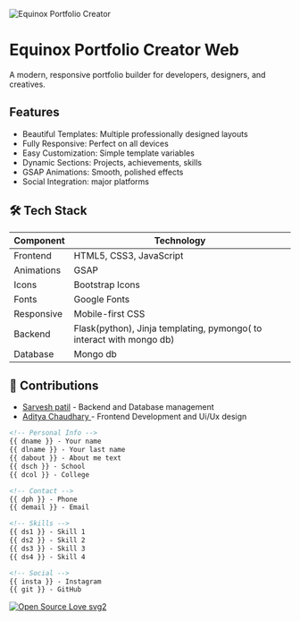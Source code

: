 ![Equinox Portfolio Creator](https://files.catbox.moe/33yica.jpg "Equinox Portfolio Creator Banner")
# Equinox Portfolio Creator Web
A modern, responsive portfolio builder for developers, designers, and creatives.

## Features

- Beautiful Templates: Multiple professionally designed layouts
- Fully Responsive: Perfect on all devices
- Easy Customization: Simple template variables
- Dynamic Sections: Projects, achievements, skills
- GSAP Animations: Smooth, polished effects
- Social Integration:  major platforms

## 🛠 Tech Stack

| Component       | Technology           |
|-----------------|----------------------|
| Frontend        | HTML5, CSS3, JavaScript |
| Animations      | GSAP                 |
| Icons           | Bootstrap Icons      |
| Fonts           | Google Fonts         |
| Responsive      | Mobile-first CSS     |
| Backend         | Flask(python), Jinja templating, pymongo( to interact with mongo db)  | 
| Database       | Mongo db | 

## 👥 Contributions

- [Sarvesh patil](https://github.com/shutuplexus) - Backend and Database management
- [Aditya Chaudhary ](https://github.com/CrimsonPhoenix27)  - Frontend Development and Ui/Ux design
```html
<!-- Personal Info -->
{{ dname }} - Your name
{{ dlname }} - Your last name
{{ dabout }} - About me text
{{ dsch }} - School
{{ dcol }} - College

<!-- Contact -->
{{ dph }} - Phone
{{ demail }} - Email

<!-- Skills -->
{{ ds1 }} - Skill 1
{{ ds2 }} - Skill 2
{{ ds3 }} - Skill 3
{{ ds4 }} - Skill 4

<!-- Social -->
{{ insta }} - Instagram
{{ git }} - GitHub
``` 
[![Open Source Love svg2](https://badges.frapsoft.com/os/v2/open-source.svg?v=103)](https://github.com/ellerbrock/open-source-badges/)

